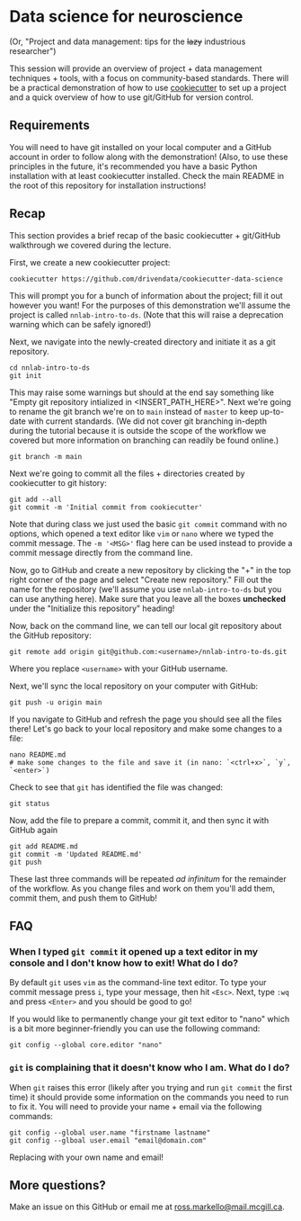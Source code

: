 # Data science for neuroscience

(Or, "Project and data management: tips for the ~~lazy~~ industrious researcher")

This session will provide an overview of project + data management techniques + tools, with a focus on community-based standards.
There will be a practical demonstration of how to use [cookiecutter](https://cookiecutter.readthedocs.io/en/1.7.2/) to set up a project and a quick overview of how to use git/GitHub for version control.

## Requirements

You will need to have git installed on your local computer and a GitHub account in order to follow along with the demonstration!
(Also, to use these principles in the future, it's recommended you have a basic Python installation with at least cookiecutter installed.
Check the main README in the root of this repository for installation instructions!

## Recap

This section provides a brief recap of the basic cookiecutter + git/GitHub walkthrough we covered during the lecture.

First, we create a new cookiecutter project:

    cookiecutter https://github.com/drivendata/cookiecutter-data-science

This will prompt you for a bunch of information about the project; fill it out however you want!
For the purposes of this demonstration we'll assume the project is called `nnlab-intro-to-ds`.
(Note that this will raise a deprecation warning which can be safely ignored!)

Next, we navigate into the newly-created directory and initiate it as a git repository.

    cd nnlab-intro-to-ds
    git init

This may raise some warnings but should at the end say something like "Empty git repository intialized in <INSERT_PATH_HERE>".
Next we're going to rename the git branch we're on to `main` instead of `master` to keep up-to-date with current standards.
(We did not cover git branching in-depth during the tutorial because it is outside the scope of the workflow we covered but more information on branching can readily be found online.)

    git branch -m main

Next we're going to commit all the files + directories created by cookiecutter to git history:

    git add --all
    git commit -m 'Initial commit from cookiecutter'

Note that during class we just used the basic `git commit` command with no options, which opened a text editor like `vim` or `nano` where we typed the commit message.
The `-m '<MSG>'` flag here can be used instead to provide a commit message directly from the command line.

Now, go to GitHub and create a new repository by clicking the "+" in the top right corner of the page and select "Create new repository."
Fill out the name for the repository (we'll assume you use `nnlab-intro-to-ds` but you can use anything here).
Make sure that you leave all the boxes **unchecked** under the "Initialize this repository" heading!

Now, back on the command line, we can tell our local git repository about the GitHub repository:

    git remote add origin git@github.com:<username>/nnlab-intro-to-ds.git

Where you replace `<username>` with your GitHub username.

Next, we'll sync the local repository on your computer with GitHub:

    git push -u origin main

If you navigate to GitHub and refresh the page you should see all the files there!
Let's go back to your local repository and make some changes to a file:

    nano README.md
    # make some changes to the file and save it (in nano: `<ctrl+x>`, `y`, `<enter>`)

Check to see that `git` has identified the file was changed:

    git status

Now, add the file to prepare a commit, commit it, and then sync it with GitHub again

    git add README.md
    git commit -m 'Updated README.md'
    git push

These last three commands will be repeated *ad infinitum* for the remainder of the workflow.
As you change files and work on them you'll add them, commit them, and push them to GitHub!

## FAQ

### When I typed `git commit` it opened up a text editor in my console and I don't know how to exit! What do I do?

By default `git` uses `vim` as the command-line text editor.
To type your commit message press `i`, type your message, then hit `<Esc>`.
Next, type `:wq` and press `<Enter>` and you should be good to go!

If you would like to permanently change your git text editor to "nano" which is a bit more beginner-friendly you can use the following command:

    git config --global core.editor "nano"

### `git` is complaining that it doesn't know who I am. What do I do?

When `git` raises this error (likely after you trying and run `git commit` the first time) it should provide some information on the commands you need to run to fix it.
You will need to provide your name + email via the following commands:

    git config --global user.name "firstname lastname"
    git config --glboal user.email "email@domain.com"

Replacing with your own name and email!

## More questions?

Make an issue on this GitHub or email me at [ross.markello@mail.mcgill.ca](mailto:ross.markello@mail.mcgill.ca).
